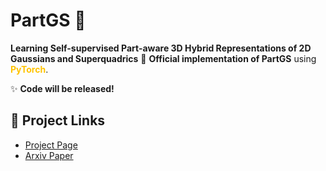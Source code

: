 # PartGS 🌟  
**Learning Self-supervised Part-aware 3D Hybrid Representations
of 2D Gaussians and Superquadrics**
🚀 ​**Official implementation of PartGS** using <span style="color: #FFC300;">**PyTorch**</span>.   



✨ ​**Code will be released!** 


## 📌 Project Links  
- ​[Project Page](http://part.gs.com/)
- ​[Arxiv Paper](https://arxiv.org/abs/2408.10789) 



